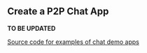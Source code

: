 ## Create a P2P Chat App

**TO BE UPDATED**

[Source code for examples of chat demo apps](https://github.com/elastos/Elastos.NET.Carrier.Nodejs.SDK/tree/master/example)